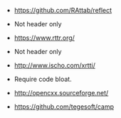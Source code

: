 * https://github.com/RAttab/reflect
 - Not header only
* https://www.rttr.org/
 - Not header only
* http://www.ischo.com/xrtti/
 - Require code bloat.
* http://opencxx.sourceforge.net/

* https://github.com/tegesoft/camp